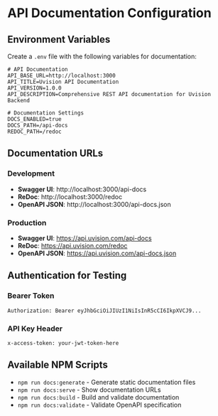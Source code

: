 # API Documentation Configuration

## Environment Variables
Create a `.env` file with the following variables for documentation:

```env
# API Documentation
API_BASE_URL=http://localhost:3000
API_TITLE=Uvision API Documentation
API_VERSION=1.0.0
API_DESCRIPTION=Comprehensive REST API documentation for Uvision Backend

# Documentation Settings
DOCS_ENABLED=true
DOCS_PATH=/api-docs
REDOC_PATH=/redoc
```

## Documentation URLs

### Development
- **Swagger UI**: http://localhost:3000/api-docs
- **ReDoc**: http://localhost:3000/redoc
- **OpenAPI JSON**: http://localhost:3000/api-docs.json

### Production
- **Swagger UI**: https://api.uvision.com/api-docs
- **ReDoc**: https://api.uvision.com/redoc
- **OpenAPI JSON**: https://api.uvision.com/api-docs.json

## Authentication for Testing

### Bearer Token
```
Authorization: Bearer eyJhbGciOiJIUzI1NiIsInR5cCI6IkpXVCJ9...
```

### API Key Header
```
x-access-token: your-jwt-token-here
```

## Available NPM Scripts

- `npm run docs:generate` - Generate static documentation files
- `npm run docs:serve` - Show documentation URLs
- `npm run docs:build` - Build and validate documentation
- `npm run docs:validate` - Validate OpenAPI specification
